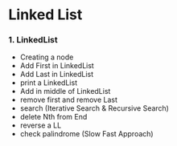 # Linked List

### 1. LinkedList
- Creating a node
- Add First in LinkedList
- Add Last in LinkedList
- print a LinkedList
- Add in middle of LinkedList
- remove first and remove Last
- search (Iterative Search & Recursive Search)
- delete Nth from End
- reverse a LL
- check palindrome (Slow Fast Approach)

